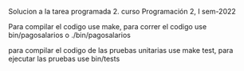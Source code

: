 Solucion a la tarea programada 2. curso Programación 2, I sem-2022

Para compilar el codigo use make, para correr el codigo use bin/pagosalarios o ./bin/pagosalarios

para compilar el codigo de las pruebas unitarias use make test, para ejecutar las pruebas use bin/tests